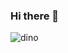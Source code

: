### Hi there 👋



![dino](https://user-images.githubusercontent.com/81633477/115402552-b505c800-a215-11eb-8ae0-86b3dc4cfa4c.gif)
<!--
**nonthanadol/nonthanadol** is a ✨ _special_ ✨ repository because its `README.md` (this file) appears on your GitHub profile.

Here are some ideas to get you started:

- 🔭 I’m currently working on ...
- 🌱 I’m currently learning ...
- 👯 I’m looking to collaborate on ...
- 🤔 I’m looking for help with ...
- 💬 Ask me about ...
- 📫 How to reach me: ...
- 😄 Pronouns: ...
- ⚡ Fun fact: ...
-->
